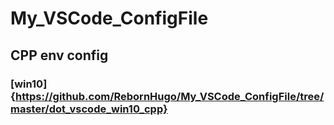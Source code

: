 # My_VSCode_ConfigFile
## CPP env config
### [win10]{https://github.com/RebornHugo/My_VSCode_ConfigFile/tree/master/dot_vscode_win10_cpp}
